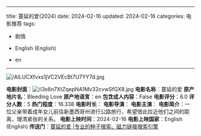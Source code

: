 
---
title: 蔓延的爱(2024)
date: 2024-02-16
updated: 2024-02-16
categories: 电影推荐
tags:

- 剧情

- English (English)
- en
---

<img src="https://image.tmdb.org/t/p/original/AlLUCXfvxs1jVC2VEcBt7U7YY7d.jpg" alt="/AlLUCXfvxs1jVC2VEcBt7U7YY7d.jpg" title="/AlLUCXfvxs1jVC2VEcBt7U7YY7d.jpg">

**电影封面**：<img src="https://image.tmdb.org/t/p/w200/i3s6n7XtZqepNA1Mv32cvwSfGX8.jpg" alt="/i3s6n7XtZqepNA1Mv32cvwSfGX8.jpg" title="/i3s6n7XtZqepNA1Mv32cvwSfGX8.jpg">
**电影名称**：蔓延的爱
**原产地片名**：Bleeding Love
**原产地语言**：en
**包含成人内容**：False
**电影评分**：6.0
**评分人数**：5
**热门程度**：16.338
**电影时长**：
**电影导演**：
**电影主演**：
**电影简介**：一位父亲带着成年女儿前往新墨西哥州进行公路旅行，希望借此拉近他们之间的距离，理清紧张的关系。
**电影上映时间**：2024-02-16
**电影上映国家**：English (English)
**传送门**：[蔓延的爱 |专业的种子搜索、磁力链接搜索引擎](https://movie.amd794.com:2083/?search=Bleeding%20Love&ordering=&mode=match_phrase&page_size=10&page=1)

